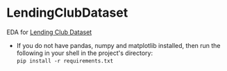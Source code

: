 # LendingClubDataset
EDA for [Lending Club Dataset](https://www.kaggle.com/wordsforthewise/lending-club)

- If you do not have pandas, numpy and matplotlib installed, then run the following in your shell in the project's directory:<br>
  ``pip install -r requirements.txt``
